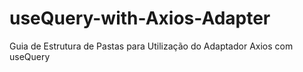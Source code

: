 # useQuery-with-Axios-Adapter
Guia de Estrutura de Pastas para Utilização do Adaptador Axios com useQuery
